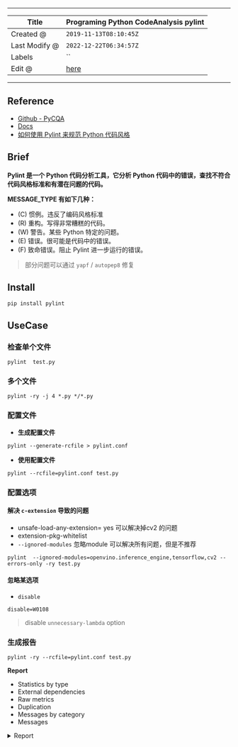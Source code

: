 -----

| Title         | Programing Python CodeAnalysis pylint               |
| ------------- | --------------------------------------------------- |
| Created @     | `2019-11-13T08:10:45Z`                              |
| Last Modify @ | `2022-12-22T06:34:57Z`                              |
| Labels        | \`\`                                                |
| Edit @        | [here](https://github.com/junxnone/xwiki/issues/92) |

-----

## Reference

  - [Github - PyCQA](https://github.com/PyCQA/pylint)
  - [Docs](http://pylint.pycqa.org/en/latest/user_guide/run.html)
  - [如何使用 Pylint 来规范 Python
    代码风格](https://www.ibm.com/developerworks/cn/linux/l-cn-pylint/index.html)

## Brief

**Pylint 是一个 Python 代码分析工具，它分析 Python 代码中的错误，查找不符合代码风格标准和有潜在问题的代码。**

**MESSAGE\_TYPE 有如下几种：**

  - (C) 惯例。违反了编码风格标准
  - (R) 重构。写得非常糟糕的代码。
  - (W) 警告。某些 Python 特定的问题。
  - (E) 错误。很可能是代码中的错误。
  - (F) 致命错误。阻止 Pylint 进一步运行的错误。

> 部分问题可以通过 `yapf` / `autopep8` 修复

## Install

    pip install pylint

## UseCase

### 检查单个文件

    pylint  test.py

### 多个文件

``` 
pylint -ry -j 4 *.py */*.py 
```

### 配置文件

  - **生成配置文件**

<!-- end list -->

    pylint --generate-rcfile > pylint.conf

  - **使用配置文件**

<!-- end list -->

    pylint --rcfile=pylint.conf test.py

### 配置选项

#### 解决 `c-extension` 导致的问题

  - unsafe-load-any-extension= yes 可以解决掉cv2 的问题
  - extension-pkg-whitelist
  - `--ignored-modules` 忽略module 可以解决所有问题，但是不推荐

<!-- end list -->

    pylint  --ignored-modules=openvino.inference_engine,tensorflow,cv2 --errors-only -ry test.py

#### 忽略某选项

  - `disable`

<!-- end list -->

    disable=W0108

> disable `unnecessary-lambda` option

### 生成报告

    pylint -ry --rcfile=pylint.conf test.py

**Report**

  - Statistics by type
  - External dependencies
  - Raw metrics
  - Duplication
  - Messages by category
  - Messages

<details>
<summary>Report</summary>

    Report
    ======
    113 statements analysed.
    
    Statistics by type
    ------------------
    
    +---------+-------+-----------+-----------+------------+---------+
    |type     |number |old number |difference |%documented |%badname |
    +=========+=======+===========+===========+============+=========+
    |module   |1      |NC         |NC         |0.00        |0.00     |
    +---------+-------+-----------+-----------+------------+---------+
    |class    |0      |NC         |NC         |0           |0        |
    +---------+-------+-----------+-----------+------------+---------+
    |method   |0      |NC         |NC         |0           |0        |
    +---------+-------+-----------+-----------+------------+---------+
    |function |1      |NC         |NC         |0.00        |0.00     |
    +---------+-------+-----------+-----------+------------+---------+
    
    
    
    External dependencies
    ---------------------
    ::
    
        config (train)
        cv2 (train)
        matplotlib (train)
          \-pyplot (train)
        numpy (train)
        pandas (train)
        sklearn
          \-metrics (train)
          \-utils
            \-multiclass (train)
        utils
          \-xxxx (train)
          \-xxxx(train)
          \-xxx(train)
    Raw metrics
    -----------
    
    +----------+-------+------+---------+-----------+
    |type      |number |%     |previous |difference |
    +==========+=======+======+=========+===========+
    |code      |166    |84.69 |NC       |NC         |
    +----------+-------+------+---------+-----------+
    |docstring |0      |0.00  |NC       |NC         |
    +----------+-------+------+---------+-----------+
    |comment   |4      |2.04  |NC       |NC         |
    +----------+-------+------+---------+-----------+
    |empty     |26     |13.27 |NC       |NC         |
    +----------+-------+------+---------+-----------+
    
    
    
    Duplication
    -----------
    
    +-------------------------+------+---------+-----------+
    |                         |now   |previous |difference |
    +=========================+======+=========+===========+
    |nb duplicated lines      |0     |NC       |NC         |
    +-------------------------+------+---------+-----------+
    |percent duplicated lines |0.000 |NC       |NC         |
    +-------------------------+------+---------+-----------+
    
    
    
    Messages by category
    --------------------
    
    +-----------+-------+---------+-----------+
    |type       |number |previous |difference |
    +===========+=======+=========+===========+
    |convention |99     |NC       |NC         |
    +-----------+-------+---------+-----------+
    |refactor   |0      |NC       |NC         |
    +-----------+-------+---------+-----------+
    |warning    |12     |NC       |NC         |
    +-----------+-------+---------+-----------+
    |error      |13     |NC       |NC         |
    +-----------+-------+---------+-----------+
    
    Messages
    --------
    
    +---------------------------+------------+
    |message id                 |occurrences |
    +===========================+============+
    |bad-continuation           |45          |
    +---------------------------+------------+
    |bad-whitespace             |33          |
    +---------------------------+------------+
    |import-error               |13          |
    +---------------------------+------------+
    |unused-import              |11          |
    +---------------------------+------------+
    |wrong-import-order         |8           |
    +---------------------------+------------+
    |wrong-import-position      |5           |
    +---------------------------+------------+
    |line-too-long              |4           |
    +---------------------------+------------+
    |trailing-whitespace        |2           |
    +---------------------------+------------+
    |pointless-string-statement |1           |
    +---------------------------+------------+
    |missing-module-docstring   |1           |
    +---------------------------+------------+
    |missing-function-docstring |1           |
    +---------------------------+------------+
    
    
    
    
    --------------------------------------------------------------------
    Your code has been rated at -5.58/10 (previous run: -5.58/10, +0.00)

</details>
